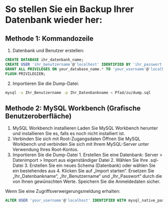# So stellen Sie ein Backup Ihrer Datenbank wieder her:

## Methode 1: Kommandozeile

1. Datenbank und Benutzer erstellen:

```sql
CREATE DATABASE ihr_datenbank_name;
CREATE USER 'ihr_benutzername'@'localhost' IDENTIFIED BY 'ihr_passwort';
GRANT ALL PRIVILEGES ON your_database_name.* TO 'your_username'@'localhost';
FLUSH-PRIVILEGIEN;
```

2. Importieren Sie die Dump-Datei:

```bash
mysql -u Ihr_Benutzername -p Ihr_Datenbankname < Pfad/zu/dump.sql
```

## Methode 2: MySQL Workbench (Grafische Benutzeroberfläche)

1. MySQL Workbench installieren
   Laden Sie MySQL Workbench herunter und installieren Sie es, falls es noch nicht installiert ist.
2. Verbinden Sie sich mit Root-Zugangsdaten
   Öffnen Sie MySQL Workbench und verbinden Sie sich mit Ihrem MySQL-Server unter Verwendung Ihres Root-Kontos.
3. Importieren Sie die Dump-Datei 1. Erstellen Sie eine Datenbank: Server > Datenimport > Import aus eigenständiger Datei 2. Wählen Sie Ihre .sql-Datei 3. Erstellen Sie ein neues Schema (Datenbank) oder wählen Sie ein bestehendes aus 4. Klicken Sie auf „Import starten“.
   Ersetzen Sie „Ihr_Datenbankname“, „Ihr_Benutzername“ und „Ihr_Passwort“ durch die von Ihnen gewünschten Werte. Speichern Sie die Anmeldedaten sicher.

Wenn Sie eine Zugriffsverweigerungsmeldung erhalten:

```sql
ALTER USER 'your_username'@'localhost' IDENTIFIED WITH mysql_native_password BY 'your_password';
```
